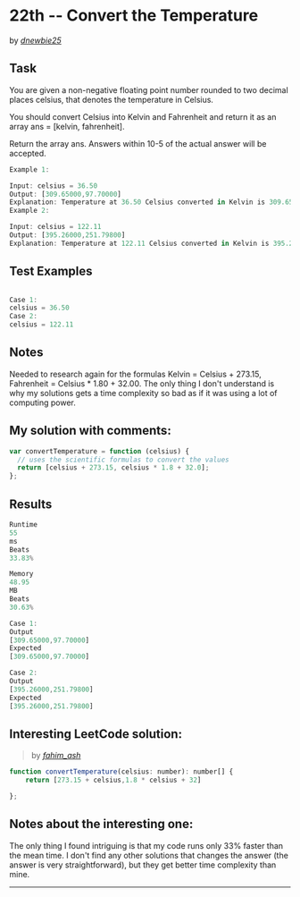 # 22th -- Convert the Temperature

by _[dnewbie25](https://leetcode.com/u/dnewbie25/)_

## Task

You are given a non-negative floating point number rounded to two decimal places celsius, that denotes the temperature in Celsius.

You should convert Celsius into Kelvin and Fahrenheit and return it as an array ans = [kelvin, fahrenheit].

Return the array ans. Answers within 10-5 of the actual answer will be accepted.

```js
Example 1:

Input: celsius = 36.50
Output: [309.65000,97.70000]
Explanation: Temperature at 36.50 Celsius converted in Kelvin is 309.65 and converted in Fahrenheit is 97.70.
Example 2:

Input: celsius = 122.11
Output: [395.26000,251.79800]
Explanation: Temperature at 122.11 Celsius converted in Kelvin is 395.26 and converted in Fahrenheit is 251.798.
```

## Test Examples

```js

Case 1:
celsius = 36.50
Case 2:
celsius = 122.11

```

## Notes

Needed to research again for the formulas Kelvin = Celsius + 273.15, Fahrenheit = Celsius \* 1.80 + 32.00. The only thing I don't understand is why my solutions gets a time complexity so bad as if it was using a lot of computing power.

## My solution with comments:

```js
var convertTemperature = function (celsius) {
  // uses the scientific formulas to convert the values
  return [celsius + 273.15, celsius * 1.8 + 32.0];
};
```

## Results

```js
Runtime
55
ms
Beats
33.83%

Memory
48.95
MB
Beats
30.63%

Case 1:
Output
[309.65000,97.70000]
Expected
[309.65000,97.70000]

Case 2:
Output
[395.26000,251.79800]
Expected
[395.26000,251.79800]
```

## Interesting LeetCode solution:

> by _[fahim_ash](https://leetcode.com/problems/convert-the-temperature/solutions/2809884/simple-javascript-typescript-solution-100-faster)_

```js
function convertTemperature(celsius: number): number[] {
    return [273.15 + celsius,1.8 * celsius + 32] 

};
```

## Notes about the interesting one:

The only thing I found intriguing is that my code runs only 33% faster than the mean time. I don't find any other solutions that changes the answer (the answer is very straightforward), but they get better time complexity than mine.

---
